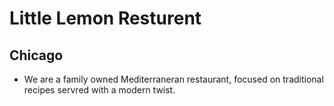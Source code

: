 # Little Lemon Resturent

## Chicago
- We are a family owned Mediterraneran restaurant, focused on traditional recipes servred with a modern twist.
